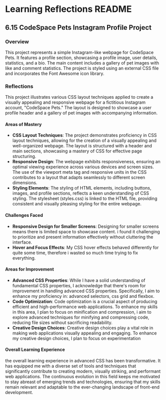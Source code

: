 
# Learning Reflections README 

## **6.15 CodeSpace Pets Instagram Profile Project**

### Overview
This project represents a simple Instagram-like webpage for CodeSpace Pets. It features a profile section, showcasing a profile image, user details, statistics, and a bio. The main content includes a gallery of pet images with like and comment statistics. The project is styled using an external CSS file and incorporates the Font Awesome icon library.


### Reflections
This project illustrates various CSS layout techniques applied to create a visually appealing and responsive webpage for a fictitious Instagram account, "CodeSpace Pets." The layout is designed to showcase a user profile header and a gallery of pet images with accompanying information.

#### Areas of Mastery

- **CSS Layout Techniques**: The project demonstrates proficiency in CSS layout techniques, allowing for the creation of a visually appealing and well-organized webpage. The layout is structured with a header and main sections, showcasing a mastery of CSS for effective page structuring.
- **Responsive Design**: The webpage exhibits responsiveness, ensuring an optimal viewing experience across various devices and screen sizes. The use of the viewport meta tag and responsive units in the CSS contributes to a layout that adapts seamlessly to different screen dimensions.
- **Styling Elements**: The styling of HTML elements, including buttons, images, and profile sections, reflects a keen understanding of CSS styling. The stylesheet (styles.css) is linked to the HTML file, providing consistent and visually pleasing styling for the entire webpage.



#### Challenges Faced

- **Responsive Design for Smaller Screens**: Designing for smaller screens means there is limited space to showcase content. i found it challenging to prioritize and present information effectively without cluttering the interface.
- **Hover and Focus Effects**:  My CSS hover effects behaved differently for quite some time, therefore i wasted so much time trying to fix everything. 

#### Areas for Improvement

- **Advanced CSS Properties**: While I have a solid understanding of fundamental CSS properties, I acknowledge that there's room for improvement in handling advanced CSS properties. Specifically, I aim to enhance my proficiency in: advanced selectors, css grid and flexbox.
- **Code Optimization**: Code optimization is a crucial aspect of producing efficient and high-performance web applications. To enhance my skills in this area, I plan to focus on minification and compression, i aim to explore  advanced techniques for minifying and compressing code, reducing file sizes without sacrificing readability.
- **Creative Design Choices**: Creative design choices play a vital role in making web applications visually appealing and engaging. To enhance my creative design choices, I plan to focus on experimentation

#### Overall Learning Experience
 the overall learning experience in advanced CSS has been transformative. It has equipped me with a diverse set of tools and techniques that significantly contribute to creating modern, visually striking, and performant web applications. The continuous evolution in this field keeps me motivated to stay abreast of emerging trends and technologies, ensuring that my skills remain relevant and adaptable to the ever-changing landscape of front-end development.